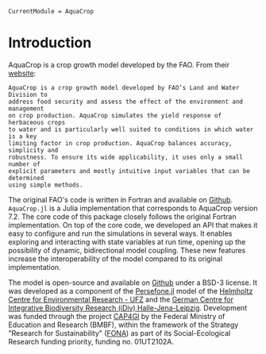 ```@meta
CurrentModule = AquaCrop
```

# Introduction 

AquaCrop is a crop growth model developed by the FAO. From their [website](https://www.fao.org/aquacrop/en/):

	AquaCrop is a crop growth model developed by FAO’s Land and Water Division to 
	address food security and assess the effect of the environment and management 
	on crop production. AquaCrop simulates the yield response of herbaceous crops 
	to water and is particularly well suited to conditions in which water is a key 
	limiting factor in crop production. AquaCrop balances accuracy, simplicity and 
	robustness. To ensure its wide applicability, it uses only a small number of 
	explicit parameters and mostly intuitive input variables that can be determined 
	using simple methods.

The original FAO's code is written in Fortran and available on [Github](https://github.com/KUL-RSDA/AquaCrop/). 
`AquaCrop.jl` is a Julia implementation that corresponds to AquaCrop version 7.2.
The core code of this package closely follows the original Fortran implementation. 
On top of the core code, we developed an API that makes it easy to configure and 
run the simulations in several ways. It enables exploring and interacting with 
state variables at run time, opening up the possibility of dynamic, bidirectional 
model coupling. These new features increase the interoperability of the model 
compared to its original implementation.

The model is open-source and available on [Github](https://github.com/gabo-di/AquaCrop.jl) under a BSD-3 license.
It was developed as a component of the [Persefone.jl](https://persefone-model.eu) model
of the [Helmholtz Centre for Environmental Research - UFZ](https://www.ufz.de/) and 
the [German Centre for Integrative Biodiversity Research (iDiv) Halle-Jena-Leipzig](https://www.idiv.de/).
Development was funded through the project [CAP4GI](https://cap4gi.de/en) by the 
Federal Ministry of Education and Research (BMBF), within the framework of the 
Strategy "Research for Sustainability" ([FONA](www.fona.de/en)) as part of its 
Social-Ecological Research funding priority, funding no. 01UT2102A.
